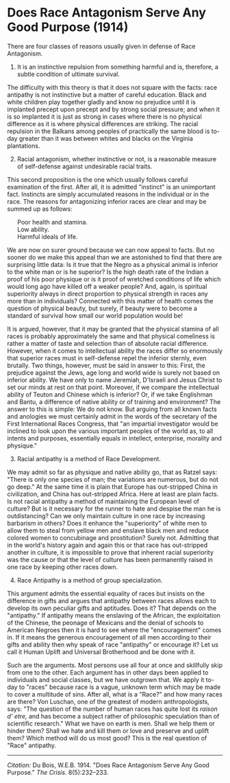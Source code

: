 <!--
title:   Does Race Antagonism Serve Any Good Purpose
author:  Du Bois, W.E.B.
journal: The Crisis
year:    1914
volume:  8
issue:   5
pages:   232-233
-->
# Does Race Antagonism Serve Any Good Purpose (1914)

There are four classes of reasons usually given in defense of Race Antagonism.

<ol start="1">
<li> It is an instinctive repulsion from something harmful and is, therefore, a subtle condition of ultimate survival.
</ol>

The difficulty with this theory is that it does not square with the facts: race antipathy is not instinctive but a matter of careful education. Black and white children play together gladly and know no prejudice until it is implanted precept upon precept and by strong social pressure; and when it is so implanted it is just as strong in cases where there is no physical difference as it is where physical differences are striking. The racial repulsion in the Balkans among peoples of practically the same blood is to-day greater than it was between whites and blacks on the Virginia plantations.

<ol start="2">
<li> Racial antagonism, whether instinctive or not, is a reasonable measure of self-defense against undesirable racial traits.
</ol>

This second proposition is the one which usually follows careful examination of the first. After all, it is admitted "instinct" is an unimportant fact. Instincts are simply accumulated reasons in the individual or in the race. The reasons for antagonizing inferior races are clear and may be summed up as follows:

<ul style="list-style: none;">
<li> Poor health and stamina.
<li> Low ability.
<li> Harmful ideals of life.
</ul>

We are now on surer ground because we can now appeal to facts. But no sooner do we make this appeal than we are astonished to find that there are surprising little data: Is it true that the Negro as a physical animal is inferior to the white man or is he superior? Is the high death rate of the Indian a proof of his poor physique or is it proof of wretched conditions of life which would long ago have killed off a weaker people? And, again, is spiritual superiority always in direct proportion to physical strength in races any more than in individuals? Connected with this matter of health comes the question of physical beauty, but surely, if beauty were to become a standard of survival how small our world population would be!

It is argued, however, that it may be granted that the physical stamina of all races is probably approximately the same and that physical comeliness is rather a matter of taste and selection than of absolute racial difference. However, when it comes to intellectual ability the races differ so enormously that superior races must in self-defense repel the inferior sternly, even brutally. Two things, however, must be said in answer to this: First, the prejudice against the Jews, age long and world wide is surely not based on inferior ability. We have only to name Jeremiah, D'Israeli and Jesus Christ to set our minds at rest on that point. Moreover, if we compare the intellectual ability of Teuton and Chinese which is inferior? Or, if we take Englishman and Bantu,  a difference of native ability or of training and environment? The answer to this is simple: We do not know. But arguing from all known facts and anologies we must certainly admit in the words of the secretary of the First International Races Congress, that "an impartial investigator would be inclined to look upon the various important peoples of the world as, to all intents and purposes, essentially equals in intellect, enterprise, morality and physique."

<ol start="3">
<li> Racial antipathy is a method of Race Development.
</ol>

We may admit so far as physique and native ability go, that as Ratzel says: "There is only one species of man; the variations are numerous, but do not go deep." At the same time it is plain that Europe has out-stripped China in civilization, and China has out-stripped Africa. Here at least are plain facts. Is not racial antipathy a method of maintaining the European level of culture? But is it necessary for the runner to hate and despise the man he is outdistancing? Can we only maintain culture in one race by increasing barbarism in others? Does it enhance the "superiority" of white men to allow them to steal from yellow men and enslave black men and reduce colored women to concubinage and prostitution? Surely not. Admitting that in the world's history again and again this or that race has out-stripped another in culture, it is impossible to prove that inherent racial superiority was the cause or that the level of culture has been permanently raised in one race by keeping other races down.

<ol start="4">
<li> Race Antipathy is a method of group specialization.
</ol>

This argument admits the essential equality of races but insists on the difference in gifts and argues that antipathy between races allows each to develop its own peculiar gifts and aptitudes. Does it? That depends on the "antipathy." If antipathy means the enslaving of the African, the exploitation of the Chinese, the peonage of Mexicans and the denial of schools to American Negroes then it is hard to see where the "encouragement" comes in. If it means the generous encouragement of all men according to their gifts and ability then why speak of race "antipathy" or encourage it? Let us call it Human Uplift and Universal Brotherhood and be done with it.

Such are the arguments. Most persons use all four at once and skillfully skip from one to the other. Each argument has in other days been applied to individuals and social classes, but we have outgrown that. We apply it to-day to "races" because race is a vague, unknown term which may be made to cover a multitude of sins. After all, what is a "Race?" and how many races are there? Von Luschan, one of the greatest of modern anthropologists, says: "The question of the number of human races has quite lost its *raison d' etre,* and has become a subject rather of philosophic speculation than of scientific research." What we have on earth is men. Shall we help them or hinder them? Shall we hate and kill them or love and preserve and uplift them? Which method will do us most good? This is the real question of "Race" antipathy.

_________________
*Citation:* Du Bois, W.E.B. 1914. "Does Race Antagonism Serve Any Good Purpose." *The Crisis*. 8(5):232&ndash;233.
